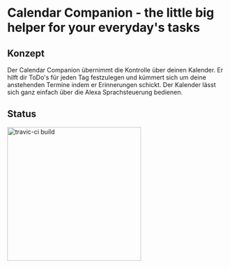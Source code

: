 ﻿# Calendar Companion - the little big helper for your everyday's tasks

## Konzept
Der Calendar Companion übernimmt die Kontrolle über deinen Kalender. Er hilft dir ToDo's für jeden Tag festzulegen und kümmert sich um deine anstehenden Termine indem er Erinnerungen schickt. Der Kalender lässt sich ganz einfach über die Alexa Sprachsteuerung bedienen. 

## Status
<img width="307" alt="travic-ci build" src="https://user-images.githubusercontent.com/43847296/50894187-e1a9c300-1402-11e9-9384-6080c25622a6.PNG">
